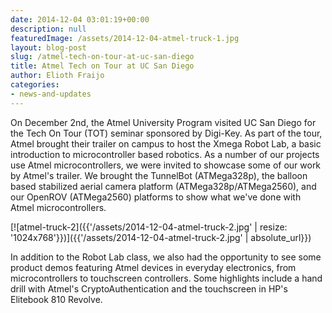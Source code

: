 ```yaml
---
date: 2014-12-04 03:01:19+00:00
description: null
featuredImage: /assets/2014-12-04-atmel-truck-1.jpg
layout: blog-post
slug: /atmel-tech-on-tour-at-uc-san-diego
title: Atmel Tech on Tour at UC San Diego
author: Elioth Fraijo
categories:
- news-and-updates
---
```

On December 2nd, the Atmel University Program visited UC San Diego for the Tech On Tour (TOT) seminar sponsored by Digi-Key. As part of the tour, Atmel brought their trailer on campus to host the Xmega Robot Lab, a basic introduction to microcontroller based robotics. As a number of our projects use Atmel microcontrollers, we were invited to showcase some of our work by Atmel's trailer. We brought the TunnelBot (ATMega328p), the balloon based stabilized aerial camera platform (ATMega328p/ATMega2560), and our OpenROV (ATMega2560) platforms to show what we've done with Atmel microcontrollers.

[![atmel-truck-2]({{'/assets/2014-12-04-atmel-truck-2.jpg' | resize: '1024x768'}})]({{'/assets/2014-12-04-atmel-truck-2.jpg' | absolute_url}})

In addition to the Robot Lab class, we also had the opportunity to see some product demos featuring Atmel devices in everyday electronics, from microcontrollers to touchscreen controllers. Some highlights include a hand drill with Atmel's CryptoAuthentication and the touchscreen in HP's Elitebook 810 Revolve.
